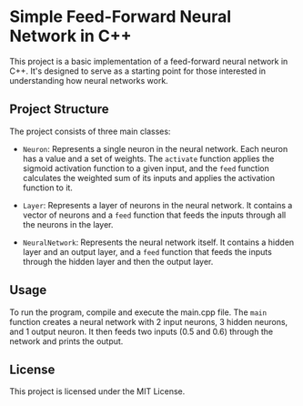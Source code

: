 # Simple Feed-Forward Neural Network in C++

This project is a basic implementation of a feed-forward neural network in C++. It's designed to serve as a starting point for those interested in understanding how neural networks work.

## Project Structure

The project consists of three main classes:

- `Neuron`: Represents a single neuron in the neural network. Each neuron has a value and a set of weights. The `activate` function applies the sigmoid activation function to a given input, and the `feed` function calculates the weighted sum of its inputs and applies the activation function to it.

- `Layer`: Represents a layer of neurons in the neural network. It contains a vector of neurons and a `feed` function that feeds the inputs through all the neurons in the layer.

- `NeuralNetwork`: Represents the neural network itself. It contains a hidden layer and an output layer, and a `feed` function that feeds the inputs through the hidden layer and then the output layer.

## Usage

To run the program, compile and execute the main.cpp file. The `main` function creates a neural network with 2 input neurons, 3 hidden neurons, and 1 output neuron. It then feeds two inputs (0.5 and 0.6) through the network and prints the output.

## License

This project is licensed under the MIT License.
